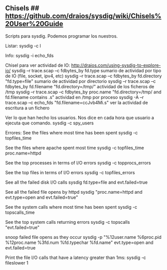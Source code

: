 ## Chisels ## https://github.com/draios/sysdig/wiki/Chisels%20User%20Guide
Scripts para sysdig.
Podemos programar los nuestros.

Listar:
sysdig -c l

Info:
sysdig -i echo_fds


Chisel para ver actividad de IO: http://draios.com/using-sysdig-to-explore-io/
sysdig –r trace.scap –c fdbytes_by fd.type
  sumario de actividad por tipo de IO (file, socket, ipv4, etc)
sysdig –r trace.scap –c fdbytes_by fd.directory "fd.type=file"
  sumario de actividad por directorio
sysdig –r trace.scap –c fdbytes_by fd.filename "fd.directory=/tmp/"
  actividad de los ficheros de /tmp
sysdig –r trace.scap –c fdbytes_by proc.name "fd.directory=/tmp/ and fd.filename contains .s"
  actividad en /tmp por proceso
sysdig -A –r trace.scap –c echo_fds "fd.filename=ccJvb4Mi.s"
  ver la actividad de escritura a un fichero


Ver lo que han hecho los usuarios. Nos dice en cada hora que usuario a ejecuta que comando.
sysdig -c spy_users

Errores:
See the files where most time has been spent
sysdig -c topfiles_time

See the files where apache spent most time
sysdig -c topfiles_time proc.name=httpd

See the top processes in terms of I/O errors
sysdig -c topprocs_errors

See the top files in terms of I/O errors
sysdig -c topfiles_errors

See all the failed disk I/O calls
sysdig fd.type=file and evt.failed=true

See all the failed file opens by httpd
sysdig "proc.name=httpd and evt.type=open and evt.failed=true"

See the system calls where most time has been spent
sysdig -c topscalls_time

See the top system calls returning errors
sysdig -c topscalls "evt.failed=true"

snoop failed file opens as they occur
sysdig -p "%12user.name %6proc.pid %12proc.name %3fd.num %fd.typechar %fd.name" evt.type=open and evt.failed=true

Print the file I/O calls that have a latency greater than 1ms:
sysdig -c fileslower 1

